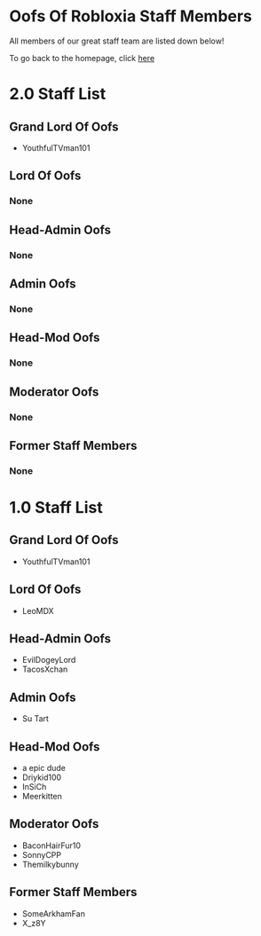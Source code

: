 <h1>Oofs Of Robloxia Staff Members</h1>
<p>All members of our great staff team are listed down below!</p>
To go back to the homepage, click <a href="https://youthfultvman101.github.io/Home/">here</a>

<h1>2.0 Staff List</h1>

<h2>Grand Lord Of Oofs</h2>

<ul>
  <li>YouthfulTVman101</li>
</ul>

<h2>Lord Of Oofs</h2>

<h3>None</h3>

<h2>Head-Admin Oofs</h2>

<h3>None</h3>

<h2>Admin Oofs</h2>

<h3>None</h3>

<h2>Head-Mod Oofs</h2>

<h3>None</h3>

<h2>Moderator Oofs</h2>

<h3>None</h3>

<h2>Former Staff Members</h2>

<h3>None</h3>

<h1>1.0 Staff List</h1>

<h2>Grand Lord Of Oofs</h2>

<ul>
  <li>YouthfulTVman101</li>
</ul>

<h2>Lord Of Oofs</h2>

<ul>
  <li>LeoMDX</li>
</ul>

<h2>Head-Admin Oofs</h2>

<ul>
  <li>EvilDogeyLord</li>
  <li>TacosXchan</li>
</ul>

<h2>Admin Oofs</h2>

<ul>
  <li>Su Tart</li>
</ul>

<h2>Head-Mod Oofs</h2>

<ul>
  <li>a epic dude</li>
  <li>Driykid100</li>
  <li>InSiCh</li>
  <li>Meerkitten</li>
</ul>

<h2>Moderator Oofs</h2>

<ul>
  <li>BaconHairFur10</li>
  <li>SonnyCPP</li>
  <li>Themilkybunny</li>
</ul>

<h2>Former Staff Members</h2>

<ul>
  <li>SomeArkhamFan</li>
  <li>X_z8Y</li>
</ul>
